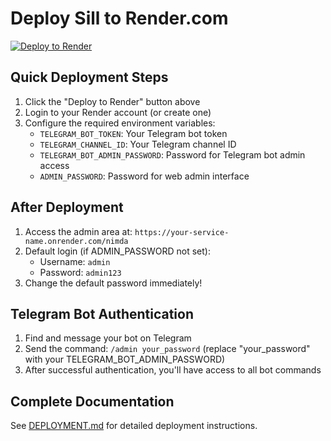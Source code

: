 # Deploy Sill to Render.com

[![Deploy to Render](https://render.com/images/deploy-to-render-button.svg)](https://render.com/deploy?repo=https://github.com/sandy2k25/sill)

## Quick Deployment Steps

1. Click the "Deploy to Render" button above
2. Login to your Render account (or create one)
3. Configure the required environment variables:
   - `TELEGRAM_BOT_TOKEN`: Your Telegram bot token 
   - `TELEGRAM_CHANNEL_ID`: Your Telegram channel ID
   - `TELEGRAM_BOT_ADMIN_PASSWORD`: Password for Telegram bot admin access
   - `ADMIN_PASSWORD`: Password for web admin interface

## After Deployment

1. Access the admin area at: `https://your-service-name.onrender.com/nimda`
2. Default login (if ADMIN_PASSWORD not set):
   - Username: `admin`
   - Password: `admin123`
3. Change the default password immediately!

## Telegram Bot Authentication

1. Find and message your bot on Telegram
2. Send the command: `/admin your_password` 
   (replace "your_password" with your TELEGRAM_BOT_ADMIN_PASSWORD)
3. After successful authentication, you'll have access to all bot commands

## Complete Documentation

See [DEPLOYMENT.md](./DEPLOYMENT.md) for detailed deployment instructions.